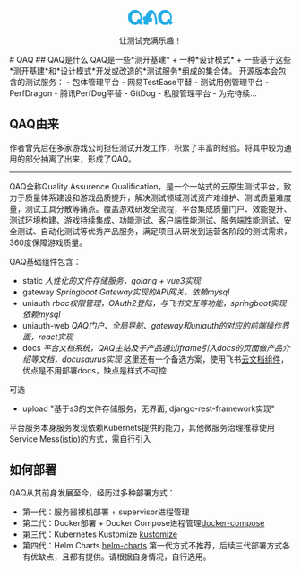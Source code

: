 <p align="center">
  <img width="80px" src="./logo.svg">
</p>
<p align="center">
让测试充满乐趣！
</p>
# QAQ
## QAQ是什么
QAQ是一些*测开基建* + 一种*设计模式* + 一些基于这些*测开基建*和*设计模式*开发或改造的*测试服务*组成的集合体。
开源版本会包含的测试服务：
- 包体管理平台 - 网易TestEase平替
- 测试用例管理平台
- PerfDragon - 腾讯PerfDog平替
- GitDog
- 私服管理平台
- 为完待续...

## QAQ由来
作者曾先后在多家游戏公司担任测试开发工作，积累了丰富的经验。将其中较为通用的部分抽离了出来，形成了QAQ。

---

QAQ全称Quality Assurence Qualification，是一个一站式的云原生测试平台，致力于质量体系建设和游戏品质提升，解决测试领域测试资产难维护、测试质量难度量，测试工具分散等痛点。覆盖游戏研发全流程，平台集成质量门户、效能提升、测试环境构建、游戏持续集成、功能测试、客户端性能测试、服务端性能测试、安全测试、自动化测试等优秀产品服务，满足项目从研发到运营各阶段的测试需求，360度保障游戏质量。

QAQ基础组件包含：
- static *人性化的文件存储服务，golang + vue3实现*
- gateway *Springboot Gateway实现的API网关，依赖mysql*
- uniauth *rbac权限管理，OAuth2登陆，与飞书交互等功能，springboot实现依赖mysql*
- uniauth-web *QAQ门户、全局导航、gateway和uniauth的对应的前端操作界面，react实现*
- docs *平台文档系统，QAQ主站及子产品通过iframe引入docs的页面做产品介绍等文档，docusaurus实现* 这里还有一个备选方案，使用飞书[云文档组件](https://open.feishu.cn/document/uYjL24iN/uYDO3YjL2gzN24iN3cjN/access-notice)，优点是不用部署docs，缺点是样式不可控

可选
- upload "基于s3的文件存储服务，无界面, django-rest-framework实现"

平台服务本身服务发现依赖Kubernets提供的能力，其他微服务治理推荐使用Service Mess([istio](https://istio.io/latest/about/service-mesh/))的方式，需自行引入

## 如何部署
QAQ从其前身发展至今，经历过多种部署方式：
- 第一代：服务器裸机部署 + supervisor进程管理
- 第二代：Docker部署 + Docker Compose进程管理[docker-compose](https://github.com/qaq-public/docker-compose)
- 第三代：Kubernetes Kustomize [kustomize](https://github.com/qaq-public/kustomize)
- 第四代：Helm Charts [helm-charts](https://github.com/qaq-public/helm-charts)
第一代方式不推荐，后续三代部署方式各有优缺点，且都有提供。请根据自身情况，自行选用。

